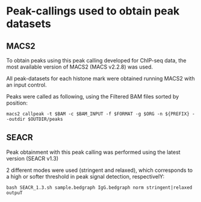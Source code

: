 # Peak-callings used to obtain peak datasets

## MACS2
To obtain peaks using this peak calling developed for ChIP-seq data, the most available version of MACS2 (MACS v2.2.8) was used.

All peak-datasets for each histone mark were obtained running MACS2 with an input control.

Peaks were called as following, using the Filtered BAM files sorted by position:

```
macs2 callpeak -t $BAM -c $BAM_INPUT -f $FORMAT -g $ORG -n ${PREFIX} --outdir $OUTDIR/peaks
```

## SEACR
Peak obtainment with this peak calling was performed using the latest version (SEACR v1.3)

2 different modes were used (stringent and relaxed), which corresponds to a high or softer threshold in peak signal detection, respectivelY:

```
bash SEACR_1.3.sh sample.bedgraph IgG.bedgraph norm stringent|relaxed outpuT
```

